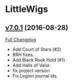 # LittleWigs

## [v7.0.1](https://github.com/BigWigsMods/LittleWigs/tree/v7.0.1) (2016-08-28) [](#top)
[Full Changelog](https://github.com/BigWigsMods/LittleWigs/compare/v7.0.0...v7.0.1)

-   Add Court of Stars (#2)  
-   BRH fixes.  
-   Add Black Rook Hold (#1)  
-   Add Halls of Valor.  
-   fix project version  
-   Fix Legion journal ids.  
